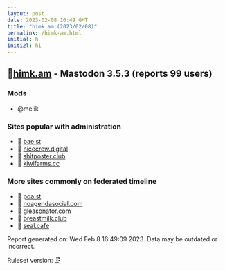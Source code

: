 ```yaml
---
layout: post
date: 2023-02-08 16:49 GMT
title: "himk.am (2023/02/08)"
permalink: /himk-am.html
initial: h
initi2l: hi
---
```


## 🐘[himk.am](https://himk.am) - Mastodon 3.5.3 (reports 99 users)

### Mods
 * @melik

### Sites popular with administration

* 🧸 [bae.st](/bae-st.html)
* 🧸 [nicecrew.digital](/nicecrew-digital.html)
* 🧸 [shitposter.club](/shitposter-club.html)
* 🐘 [kiwifarms.cc](/kiwifarms-cc.html)

### More sites commonly on federated timeline

* 🧸 [poa.st](/poa-st.html)
* 💉 [noagendasocial.com](/noagendasocial-com.html)
* 🧸 [gleasonator.com](/gleasonator-com.html)
* 🧸 [breastmilk.club](/breastmilk-club.html)
* 🐘 [seal.cafe](/seal-cafe.html)

Report generated on: Wed Feb  8 16:49:09 2023. Data may be outdated or incorrect.

Ruleset version: [🗜](/version-clamp)
